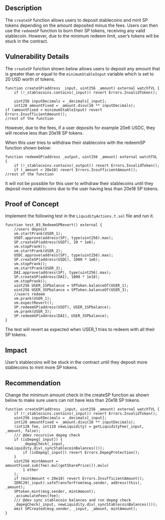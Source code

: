 ## Description
The `createSP` function allows users to deposit stablecoins and mint SP tokens depending
on the amount deposited minus the fees. Users can then use the `redeemSP` function to
burn their SP tokens, receiving any valid stablecoin. However, due to the minimum
redeem limit, user’s tokens will be stuck in the contract.

## Vulnerability Details
The `createSP` function shown below allows users to deposit any amount that is greater
than or equal to the `minimumStableInput` variable which is set to 20 USD worth of
tokens.
```solidity
function createSP(address _input, uint256 _amount) external watchTVL {
    if (!_stablecoins.contains(_input)) revert Errors.InvalidToken();

    uint256 inputDecimals = _decimals[_input];
    int128 amountFixed = _amount.divu(10 ** inputDecimals);
if (amountFixed < minimumStableInput) revert Errors.InsufficientAmount();
//rest of the function
```
However, due to the fees, if a user deposits for example 20e6 USDC, they will receive
less than 20e18 SP tokens.

When this user tries to withdraw their stablecoins with the redeemSP function shown
below:
```solidity
function redeemSP(address _output, uint256 _amount) external watchTVL {
    if (!_stablecoins.contains(_output)) revert Errors.InvalidToken();
    if (_amount < 20e18) revert Errors.InsufficientAmount();
//rest of the function
```
It will not be possible for this user to withdraw their stablecoins until they deposit more
stablecoins due to the user having less than 20e18 SP tokens.

## Proof of Concept
Implement the following test in the `LiquidityActions.t.sol` file and run it.
```solidity
function test_03_RedeemSPRevert() external {
    //users deposit
    vm.startPrank(USER_1);
    USDT.approve(address(SP), type(uint256).max);
    SP.createSP(address(USDT), 20 * 1e6);
    vm.stopPrank();
    vm.startPrank(USER_2);
    USDC.approve(address(SP), type(uint256).max);
    SP.createSP(address(USDC), 1000 * 1e6);
    vm.stopPrank();
    vm.startPrank(USER_3);
    DAI.approve(address(SP), type(uint256).max);
    SP.createSP(address(DAI), 1000 * 1e18);
    vm.stopPrank();
    uint256 USER_1SPbalance = SPToken.balanceOf(USER_1);
    uint256 USER_3SPbalance = SPToken.balanceOf(USER_3);
    //users redeem
    vm.prank(USER_1);
    vm.expectRevert();
    SP.redeemSP(address(USDT), USER_1SPbalance);
    vm.prank(USER_3);
    SP.redeemSP(address(DAI), USER_3SPbalance);
}
```
The test will revert as expected when USER_1 tries to redeem with all their SP tokens.

## Impact
User’s stablecoins will be stuck in the contract until they deposit more stablecoins to
mint more SP tokens.

## Recommendation
Change the minimum amount check in the createSP function as shown below to make
sure users can not have less than 20e18 SP tokens.
```solidity
function createSP(address _input, uint256 _amount) external watchTVL {
    if (!_stablecoins.contains(_input)) revert Errors.InvalidToken();
    uint256 inputDecimals = _decimals[_input];
    int128 amountFixed = _amount.divu(10 ** inputDecimals);
    (int128 fee, int128 newLiquidity) = getLiquidityFee(_input, _amount, false);
    /// @dev recursive depeg check
    if (isDepeg[_input]) {
        _depegCheck(_input, newLiquidity.div(_syncStablecoinBalances()));
        if (isDepeg[_input]) revert Errors.DepegProtection();
    }
    uint256 mintAmount = amountFixed.sub(fee).mul(getSharePrice()).mulu(
        1 ether
    );
    if (mintAmount < 20e18) revert Errors.InsufficientAmount();
    IERC20(_input).safeTransferFrom(msg.sender, address(this), _amount);
    SPtoken.mint(msg.sender, mintAmount);
    _accumulateFees(fee);
    /// @dev sync stablecoin balances and run depeg check
    _depegCheck(_input, newLiquidity.div(_syncStablecoinBalances()));
    emit SPCreated(msg.sender, _input, _amount, mintAmount);
}
```

